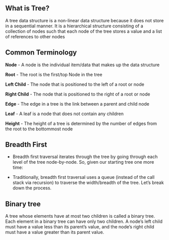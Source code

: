 ## What is Tree?
A tree data structure is a non-linear data structure because it does not store in a sequential manner. It is a hierarchical structure consisting of a collection of nodes such that each node of the tree stores a value and a list of references to other nodes

## Common Terminology
**Node** - A node is the individual item/data that makes up the data structure

**Root** - The root is the first/top Node in the tree

**Left Child** - The node that is positioned to the left of a root or node

**Right Child** - The node that is positioned to the right of a root or node

**Edge** - The edge in a tree is the link between a parent and child node

**Leaf** - A leaf is a node that does not contain any children

**Height** - The height of a tree is determined by the number of edges from the root to the bottommost node

## Breadth First
* Breadth first traversal iterates through the tree by going through each level of the tree node-by-node. So, given our starting tree one more time:

* Traditionally, breadth first traversal uses a queue (instead of the call stack via recursion) to traverse the width/breadth of the tree. Let’s break down the process.


## Binary tree
A tree whose elements have at most two children is called a binary tree. Each element in a binary tree can have only two children. A node’s left child must have a value less than its parent’s value, and the node’s right child must have a value greater than its parent value.

